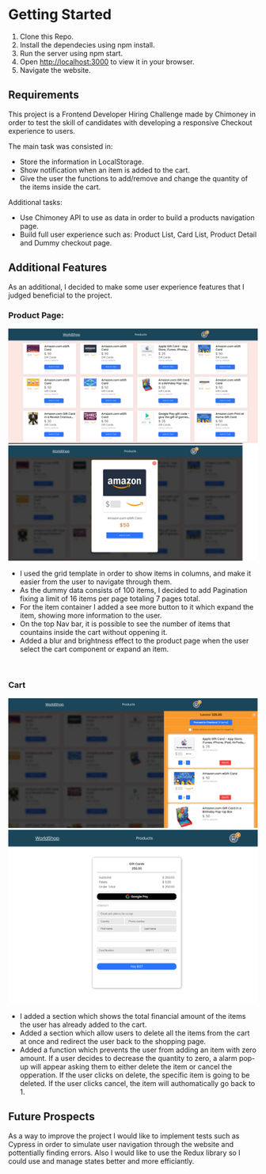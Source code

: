 # Getting Started

1. Clone this Repo.
2. Install the dependecies using npm install.
3. Run the server using npm start.
4. Open [http://localhost:3000](http://localhost:3000) to view it in your browser.
5. Navigate the website.

## Requirements

This project is a Frontend Developer Hiring Challenge made by Chimoney in order to test the skill of candidates with developing a responsive Checkout experience to users.

The main task was consisted in:

- Store the information in LocalStorage.
- Show notification when an item is added to the cart.
- Give the user the functions to add/remove and change the quantity of the items inside the cart.

Additional tasks:

- Use Chimoney API to use as data in order to build a products navigation page.
- Build full user experience such as: Product List, Card List, Product Detail and Dummy checkout page.

## Additional Features

As an additional, I decided to make some user experience features that I judged beneficial to the project.

### Product Page:

!["Image Showing ProductPage"](https://github.com/JohnBorges52/Frontend-Developer-Chimoney/blob/master/chimoney/public/resourses/githubImg/productPage.png)
!["Image Showing Expanded Item"](https://github.com/JohnBorges52/Frontend-Developer-Chimoney/blob/master/chimoney/public/resourses/githubImg/expandedItem.png)

- I used the grid template in order to show items in columns, and make it easier from the user to navigate through them.
- As the dummy data consists of 100 items, I decided to add Pagination fixing a limit of 16 items per page totaling 7 pages total.
- For the item container I added a see more button to it which expand the item, showing more information to the user.
- On the top Nav bar, it is possible to see the number of items that countains inside the cart without oppening it.
- Added a blur and brightness effect to the product page when the user select the cart component or expand an item.

<br/>

### Cart

!["Image Showing CartPage"](https://github.com/JohnBorges52/Frontend-Developer-Chimoney/blob/master/chimoney/public/resourses/githubImg/cartPage.png)
!["Image Showing Dummy CheckoutPage"](https://github.com/JohnBorges52/Frontend-Developer-Chimoney/blob/master/chimoney/public/resourses/githubImg/checkoutPage.png)
<br/>

- I added a section which shows the total financial amount of the items the user has already added to the cart.
- Added a section which allow users to delete all the items from the cart at once and redirect the user back to the shopping page.
- Added a function which prevents the user from adding an item with zero amount. If a user decides to decrease the quantity to zero, a alarm pop-up will appear asking them to either delete the item or cancel the opperation. If the user clicks on delete, the specific item is going to be deleted. If the user clicks cancel, the item will authomatically go back to 1.

## Future Prospects

As a way to improve the project I would like to implement tests such as Cypress in order to simulate user navigation through the website and pottentially finding errors.
Also I would like to use the Redux library so I could use and manage states better and more efficiantly.
